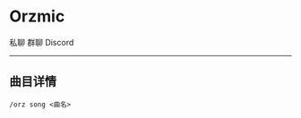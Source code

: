 # Orzmic
<span class="span-friend">私聊</span>
<span class="span-group">群聊</span>
<span class="span-discord">Discord</span>

---

## 曲目详情
```
/orz song <曲名>
```